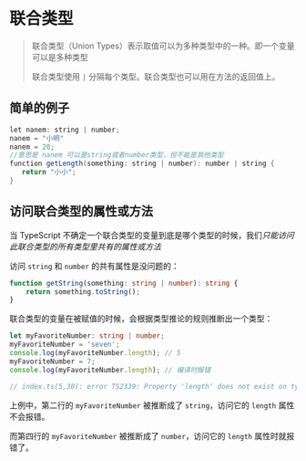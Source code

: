 # 联合类型

> 联合类型（Union Types）表示取值可以为多种类型中的一种。即一个变量可以是多种类型 
>
> 联合类型使用 `|` 分隔每个类型。联合类型也可以用在方法的返回值上。

## 简单的例子

```java
let nanem: string | number;
nanem = "小明"
nanem = 20;
//意思是 nanem 可以是string或者number类型，但不能是其他类型
function getLength(something: string | number): number | string {
   return "小小";
}
```

## 访问联合类型的属性或方法

当 TypeScript 不确定一个联合类型的变量到底是哪个类型的时候，我们*只能访问此联合类型的所有类型里共有的属性或方法*



访问 `string` 和 `number` 的共有属性是没问题的：

```ts
function getString(something: string | number): string {
    return something.toString();
}
```

联合类型的变量在被赋值的时候，会根据类型推论的规则推断出一个类型：

```ts
let myFavoriteNumber: string | number;
myFavoriteNumber = 'seven';
console.log(myFavoriteNumber.length); // 5
myFavoriteNumber = 7;
console.log(myFavoriteNumber.length); // 编译时报错

// index.ts(5,30): error TS2339: Property 'length' does not exist on type 'number'.
```

上例中，第二行的 `myFavoriteNumber` 被推断成了 `string`，访问它的 `length` 属性不会报错。

而第四行的 `myFavoriteNumber` 被推断成了 `number`，访问它的 `length` 属性时就报错了。
